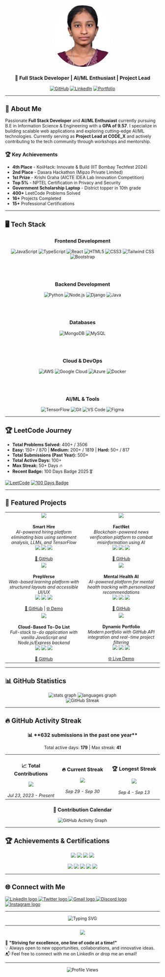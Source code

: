 
<br clear="both">

<div align="center">
  <img src="img/profile.jpeg" alt="Priyanka Gowda" width="200" style="border-radius: 50%;">
  
  ### 🚀 **Full Stack Developer | AI/ML Enthusiast | Project Lead**
  
  [![GitHub](https://img.shields.io/badge/GitHub-100000?style=for-the-badge&logo=github&logoColor=white)](https://github.com/priyankapinky2004)
  [![LinkedIn](https://img.shields.io/badge/LinkedIn-0077B5?style=for-the-badge&logo=linkedin&logoColor=white)](https://linkedin.com/in/priyanka-gowda-4bb0201b4)
  [![Portfolio](https://img.shields.io/badge/Portfolio-FF5722?style=for-the-badge&logo=todoist&logoColor=white)](https://priyankapinky2004.github.io/Priyanka-Gowda-Portfolio/)
</div>

---

## 🎯 About Me

Passionate **Full Stack Developer** and **AI/ML Enthusiast** currently pursuing B.E in Information Science & Engineering with a **GPA of 9.57**. I specialize in building scalable web applications and exploring cutting-edge AI/ML technologies. Currently serving as **Project Lead at CODE_X** and actively contributing to the tech community through workshops and mentorship.

### 🏆 Key Achievements

- **4th Place** - KoiiHack: Innovate & Build (IIT Bombay Techfest 2024)
- **2nd Place** - Dasara Hackathon (Mipzo Private Limited)
- **1st Prize** - Krishi Graha (AICTE IDEA Lab Innovation Competition)
- **Top 5%** - NPTEL Certification in Privacy and Security
- **Government Scholarship Laptop** - District topper in 10th grade
- **400+** LeetCode Problems Solved
- **16+** Projects Completed
- **15+** Professional Certifications

---

## 🖥 Tech Stack

<div align="center">
  <h3>Frontend Development</h3>
  <img src="https://img.shields.io/badge/JavaScript-F7DF1E?style=for-the-badge&logo=javascript&logoColor=black" alt="JavaScript" />
  <img src="https://img.shields.io/badge/TypeScript-007ACC?style=for-the-badge&logo=typescript&logoColor=white" alt="TypeScript" />
  <img src="https://img.shields.io/badge/React-20232A?style=for-the-badge&logo=react&logoColor=61DAFB" alt="React" />
  <img src="https://img.shields.io/badge/HTML5-E34F26?style=for-the-badge&logo=html5&logoColor=white" alt="HTML5" />
  <img src="https://img.shields.io/badge/CSS3-1572B6?style=for-the-badge&logo=css3&logoColor=white" alt="CSS3" />
  <img src="https://img.shields.io/badge/Tailwind_CSS-38B2AC?style=for-the-badge&logo=tailwind-css&logoColor=white" alt="Tailwind CSS" />
  <img src="https://img.shields.io/badge/Bootstrap-563D7C?style=for-the-badge&logo=bootstrap&logoColor=white" alt="Bootstrap" />
  
  <br><br>
  
  <h3>Backend Development</h3>
  <img src="https://img.shields.io/badge/Python-3776AB?style=for-the-badge&logo=python&logoColor=white" alt="Python" />
  <img src="https://img.shields.io/badge/Node.js-43853D?style=for-the-badge&logo=node.js&logoColor=white" alt="Node.js" />
  <img src="https://img.shields.io/badge/Django-092E20?style=for-the-badge&logo=django&logoColor=white" alt="Django" />
  <img src="https://img.shields.io/badge/Java-ED8B00?style=for-the-badge&logo=java&logoColor=white" alt="Java" />
  
  <br><br>
  
  <h3>Databases</h3>
  <img src="https://img.shields.io/badge/MongoDB-4EA94B?style=for-the-badge&logo=mongodb&logoColor=white" alt="MongoDB" />
  <img src="https://img.shields.io/badge/MySQL-00000F?style=for-the-badge&logo=mysql&logoColor=white" alt="MySQL" />
  
  <br><br>
  
  <h3>Cloud & DevOps</h3>
  <img src="https://img.shields.io/badge/Amazon_AWS-232F3E?style=for-the-badge&logo=amazon-aws&logoColor=white" alt="AWS" />
  <img src="https://img.shields.io/badge/Google_Cloud-4285F4?style=for-the-badge&logo=google-cloud&logoColor=white" alt="Google Cloud" />
  <img src="https://img.shields.io/badge/Microsoft_Azure-0089D6?style=for-the-badge&logo=microsoft-azure&logoColor=white" alt="Azure" />
  <img src="https://img.shields.io/badge/Docker-2496ED?style=for-the-badge&logo=docker&logoColor=white" alt="Docker" />
  
  <br><br>
  
  <h3>AI/ML & Tools</h3>
  <img src="https://img.shields.io/badge/TensorFlow-FF6F00?style=for-the-badge&logo=tensorflow&logoColor=white" alt="TensorFlow" />
  <img src="https://img.shields.io/badge/Git-F05032?style=for-the-badge&logo=git&logoColor=white" alt="Git" />
  <img src="https://img.shields.io/badge/VS_Code-007ACC?style=for-the-badge&logo=visual-studio-code&logoColor=white" alt="VS Code" />
  <img src="https://img.shields.io/badge/Figma-F24E1E?style=for-the-badge&logo=figma&logoColor=white" alt="Figma" />
</div>

---

## 🏆 LeetCode Journey

- **Total Problems Solved:** 400+ / 3506
- **Easy:** 150+ / 870 | **Medium:** 200+ / 1819 | **Hard:** 50+ / 817
- **Total Submissions (Past Year):** 500+
- **Total Active Days:** 100+
- **Max Streak:** 50+ Days 🔥
- **Recent Badge:** 100 Days Badge 2025 🎖️

[![LeetCode](https://img.shields.io/badge/LeetCode-FFA116?style=for-the-badge&logo=leetcode&logoColor=white)](https://leetcode.com/u/66yUFVv66a/)
[![100 Days Badge](https://img.shields.io/badge/100%20Days%20Badge-2025-FF6B6B?style=for-the-badge&logo=trophy&logoColor=white)](https://leetcode.com/u/66yUFVv66a/)

---

## 🌟 Featured Projects

<div align="center">
  <table>
    <tr>
      <td align="center" width="50%">
        <img src="https://img.shields.io/badge/AI%20Powered-FF6B6B?style=for-the-badge&logo=robot&logoColor=white" />
        <br><br>
        <strong>Smart Hire</strong><br>
        <em>AI-powered hiring platform eliminating bias using sentiment analysis, LLMs, and TensorFlow</em><br>
        <img src="https://img.shields.io/badge/TensorFlow-FF6F00?style=flat&logo=tensorflow&logoColor=white" />
        <img src="https://img.shields.io/badge/Python-3776AB?style=flat&logo=python&logoColor=white" />
        <img src="https://img.shields.io/badge/React-20232A?style=flat&logo=react&logoColor=61DAFB" />
        <br><br>
        <a href="https://github.com/priyankapinky2004/SmartHire" target="_blank">🔗 GitHub</a>
      </td>
      <td align="center" width="50%">
        <img src="https://img.shields.io/badge/Blockchain-121D33?style=for-the-badge&logo=bitcoin&logoColor=white" />
        <br><br>
        <strong>FactNet</strong><br>
        <em>Blockchain-powered news verification platform to combat misinformation using AI</em><br>
        <img src="https://img.shields.io/badge/Blockchain-121D33?style=flat&logo=bitcoin&logoColor=white" />
        <img src="https://img.shields.io/badge/AI-FF6B6B?style=flat&logo=robot&logoColor=white" />
        <img src="https://img.shields.io/badge/React-20232A?style=flat&logo=react&logoColor=61DAFB" />
        <br><br>
        <a href="https://github.com/priyankapinky2004/FactNet" target="_blank">🔗 GitHub</a>
      </td>
    </tr>
    <tr>
      <td align="center" width="50%">
        <img src="https://img.shields.io/badge/Web%20App-4CAF50?style=for-the-badge&logo=web&logoColor=white" />
        <br><br>
        <strong>PrepVerse</strong><br>
        <em>Web-based learning platform with structured layouts and accessible UI/UX</em><br>
        <img src="https://img.shields.io/badge/HTML5-E34F26?style=flat&logo=html5&logoColor=white" />
        <img src="https://img.shields.io/badge/CSS3-1572B6?style=flat&logo=css3&logoColor=white" />
        <img src="https://img.shields.io/badge/JavaScript-F7DF1E?style=flat&logo=javascript&logoColor=black" />
        <br><br>
        <a href="https://github.com/priyankapinky2004/PrepVerse" target="_blank">🔗 GitHub</a> | 
        <a href="https://priyankapinky2004.github.io/PrepVerse/" target="_blank">🌐 Demo</a>
      </td>
      <td align="center" width="50%">
        <img src="https://img.shields.io/badge/Full%20Stack-9C27B0?style=for-the-badge&logo=stackoverflow&logoColor=white" />
        <br><br>
        <strong>Mental Health AI</strong><br>
        <em>AI-powered platform for mental health tracking with personalized recommendations</em><br>
        <img src="https://img.shields.io/badge/AI-FF6B6B?style=flat&logo=robot&logoColor=white" />
        <img src="https://img.shields.io/badge/React-20232A?style=flat&logo=react&logoColor=61DAFB" />
        <img src="https://img.shields.io/badge/Node.js-43853D?style=flat&logo=node.js&logoColor=white" />
        <br><br>
        <a href="https://github.com/priyankapinky2004/MentalHealthAI" target="_blank">🔗 GitHub</a>
      </td>
    </tr>
    <tr>
      <td align="center" width="50%">
        <img src="https://img.shields.io/badge/Web%20App-FF9800?style=for-the-badge&logo=web&logoColor=white" />
        <br><br>
        <strong>Cloud-Based To-Do List</strong><br>
        <em>Full-stack to-do application with vanilla JavaScript and Node.js/Express backend</em><br>
        <img src="https://img.shields.io/badge/JavaScript-F7DF1E?style=flat&logo=javascript&logoColor=black" />
        <img src="https://img.shields.io/badge/Node.js-43853D?style=flat&logo=node.js&logoColor=white" />
        <img src="https://img.shields.io/badge/Firebase-FFCA28?style=flat&logo=firebase&logoColor=black" />
        <br><br>
        <a href="https://github.com/priyankapinky2004/CloudTodoList" target="_blank">🔗 GitHub</a>
      </td>
      <td align="center" width="50%">
        <img src="https://img.shields.io/badge/Portfolio-6366F1?style=for-the-badge&logo=portfolio&logoColor=white" />
        <br><br>
        <strong>Dynamic Portfolio</strong><br>
        <em>Modern portfolio with GitHub API integration and real-time project filtering</em><br>
        <img src="https://img.shields.io/badge/HTML5-E34F26?style=flat&logo=html5&logoColor=white" />
        <img src="https://img.shields.io/badge/CSS3-1572B6?style=flat&logo=css3&logoColor=white" />
        <img src="https://img.shields.io/badge/JavaScript-F7DF1E?style=flat&logo=javascript&logoColor=black" />
        <br><br>
        <a href="https://priyankapinky2004.github.io/Priyanka-Gowda-Portfolio/" target="_blank">🌐 Live Demo</a>
      </td>
    </tr>
  </table>
</div>

---

## 📊 GitHub Statistics

<div align="center">
  <img src="https://github-readme-stats.vercel.app/api?username=priyankapinky2004&hide_title=false&hide_rank=false&show_icons=true&include_all_commits=true&count_private=true&disable_animations=false&theme=dracula&locale=en&hide_border=false" height="150" alt="stats graph"  />
  <img src="https://github-readme-stats.vercel.app/api/top-langs?username=priyankapinky2004&locale=en&hide_title=false&layout=compact&card_width=320&langs_count=5&theme=dracula&hide_border=false" height="150" alt="languages graph"  />
</div>

<div align="center">
  <img src="https://github-readme-streak-stats.herokuapp.com/?user=priyankapinky2004&theme=dracula&hide_border=false" alt="GitHub Streak" />
</div>

---

## 🔥 GitHub Activity Streak

<div align="center">
  <h3>📊 **632 submissions in the past one year**</h3>
  <p>Total active days: <strong>179</strong> | Max streak: <strong>41</strong></p>
</div>

<div align="center">
  <table>
    <tr>
      <td align="center" width="33%">
        <h3>📈 Total Contributions</h3>
        <img src="https://img.shields.io/badge/352%20Contributions-FF6B6B?style=for-the-badge&logo=github&logoColor=white" />
        <br><br>
        <em>Jul 23, 2023 - Present</em>
      </td>
      <td align="center" width="33%">
        <h3>🔥 Current Streak</h3>
        <img src="https://img.shields.io/badge/2%20Days%20Streak-FFA500?style=for-the-badge&logo=fire&logoColor=white" />
        <br><br>
        <em>Sep 29 - Sep 30</em>
      </td>
      <td align="center" width="33%">
        <h3>🏆 Longest Streak</h3>
        <img src="https://img.shields.io/badge/10%20Days%20Streak-00FF00?style=for-the-badge&logo=trophy&logoColor=black" />
        <br><br>
        <em>Sep 4 - Sep 13</em>
      </td>
    </tr>
  </table>
</div>

<div align="center">
  <h3>📅 Contribution Calendar</h3>
  <img src="https://github-readme-activity-graph.vercel.app/graph?username=priyankapinky2004&theme=dracula&hide_border=true&area=true" alt="GitHub Activity Graph" />
</div>

---

## 🏆 Achievements & Certifications

<div align="center">
  <img src="https://img.shields.io/badge/4th%20Place%20-%20IIT%20Bombay%20KoiiHack-FFD700?style=for-the-badge&logo=trophy&logoColor=black" />
  <img src="https://img.shields.io/badge/2nd%20Place%20-%20Dasara%20Hackathon-EF4444?style=for-the-badge&logo=medal&logoColor=white" />
  <img src="https://img.shields.io/badge/1st%20Prize%20-%20Krishi%20Graha-FF6B6B?style=for-the-badge&logo=award&logoColor=white" />
  <img src="https://img.shields.io/badge/Top%205%25%20-%20NPTEL%20Certification-4CAF50?style=for-the-badge&logo=graduation-cap&logoColor=white" />
  <br><br>
  <img src="https://img.shields.io/badge/AWS%20Cloud%20Practitioner-FF9900?style=flat&logo=amazon-aws&logoColor=white" />
  <img src="https://img.shields.io/badge/Microsoft%20Certified-0078D4?style=flat&logo=microsoft&logoColor=white" />
  <img src="https://img.shields.io/badge/Cisco%20Certified-1BA1E2?style=flat&logo=cisco&logoColor=white" />
  <img src="https://img.shields.io/badge/Postman%20Expert-FF6C37?style=flat&logo=postman&logoColor=white" />
  <img src="https://img.shields.io/badge/Power%20BI-F2C811?style=flat&logo=power-bi&logoColor=black" />
</div>

---

## 🌐 Connect with Me

<div align="left">
  <a href="https://www.linkedin.com/in/priyanka-gowda-4bb0201b4/" target="_blank">
    <img src="https://img.shields.io/static/v1?message=LinkedIn&logo=linkedin&label=&color=0077B5&logoColor=white&labelColor=&style=for-the-badge" height="31" alt="LinkedIn logo" />
  </a>
  <a href="https://x.com/Priyanka1633643" target="_blank">
    <img src="https://img.shields.io/static/v1?message=Twitter&logo=twitter&label=&color=1DA1F2&logoColor=white&labelColor=&style=for-the-badge" height="31" alt="Twitter logo" />
  </a>
  <a href="mailto:priyanka.636192@gmail.com" target="_blank">
    <img src="https://img.shields.io/static/v1?message=Gmail&logo=gmail&label=&color=D14836&logoColor=white&labelColor=&style=for-the-badge" height="31" alt="Gmail logo" />
  </a> 
  <a href="https://discord.com/channels/@me" target="_blank">
    <img src="https://img.shields.io/static/v1?message=Discord&logo=discord&label=&color=7289DA&logoColor=white&labelColor=&style=for-the-badge" height="31" alt="Discord logo" />
  </a>
  <a href="https://www.instagram.com/priyankagowda_vk18/" target="_blank">
    <img src="https://img.shields.io/static/v1?message=Instagram&logo=instagram&label=&color=E4405F&logoColor=white&labelColor=&style=for-the-badge" height="31" alt="Instagram logo" />
  </a>
</div>

---

<div align="center">
  <img src="https://readme-typing-svg.herokuapp.com?font=Fira+Code&pause=1000&color=6366F1&center=true&vCenter=true&width=435&lines=Full+Stack+Developer;AI%2FML+Enthusiast;Hackathon+Winner;Open+Source+Contributor;Always+Learning+%26+Growing" alt="Typing SVG" />
</div>

---

<div align="center">
  <img src="https://capsule-render.vercel.app/api?type=waving&color=gradient&height=100&section=footer" />
</div>

🚀 **"Striving for excellence, one line of code at a time!"**  
💡 Always open to new opportunities, collaborations, and innovative ideas.  
📬 Feel free to connect with me on LinkedIn or drop me an email!

---

<div align="center">
  <img src="https://komarev.com/ghpvc/?username=priyankapinky2004&label=Profile%20views&color=0e75b6&style=flat" alt="Profile Views" />
</div>
